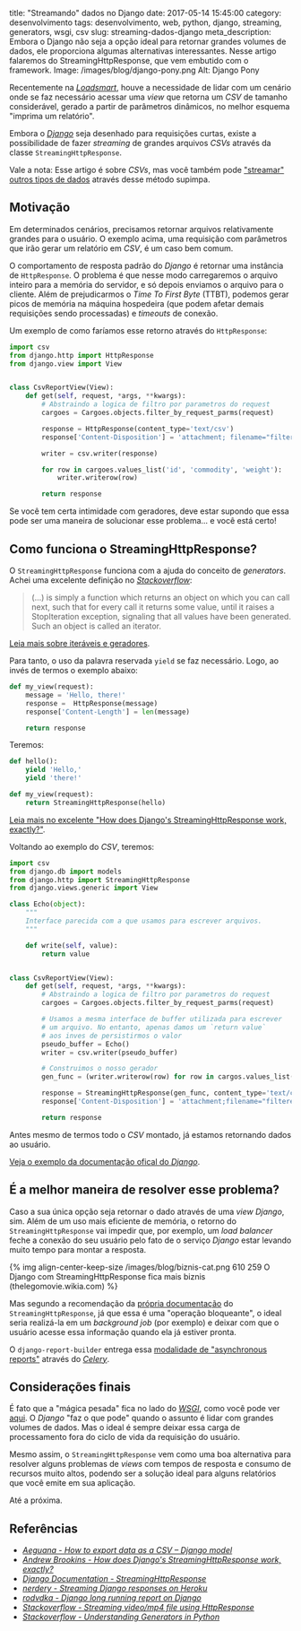 title: "Streamando" dados no Django
date: 2017-05-14 15:45:00
category: desenvolvimento
tags: desenvolvimento, web, python, django, streaming, generators, wsgi, csv
slug: streaming-dados-django
meta_description: Embora o Django não seja a opção ideal para retornar grandes volumes de dados, ele proporciona algumas alternativas interessantes. Nesse artigo falaremos do StreamingHttpResponse, que vem embutido com o framework.
Image: /images/blog/django-pony.png
Alt: Django Pony

Recentemente na [_Loadsmart_](http://loadsmart.com/ "Book a truck with Loadsmart"),
houve a necessidade de lidar com um cenário onde se faz necessário acessar uma _view_
que retorna um _CSV_ de tamanho considerável, gerado a partir de parâmetros dinâmicos,
no melhor esquema "imprima um relatório".

<!-- PELICAN_END_SUMMARY -->

Embora o [_Django_]({tag}django "Leia mais sobre Django") seja desenhado para requisições curtas, existe a possibilidade
de fazer _streaming_ de grandes arquivos _CSVs_ através da classe `StreamingHttpResponse`.

Vale a nota: Esse artigo é sobre _CSVs_, mas você também pode ["streamar" outros tipos de dados](http://stackoverflow.com/questions/30791228/serving-a-django-static-text-file "Serving a django static text file")
através desse método supimpa.

## Motivação

Em determinados cenários, precisamos retornar arquivos relativamente grandes para
o usuário. O exemplo acima, uma requisição com parâmetros que irão gerar um relatório
em _CSV_, é um caso bem comum.

O comportamento de resposta padrão do _Django_ é retornar uma instância de `HttpResponse`.
O problema é que nesse modo carregaremos o arquivo inteiro para a memória do
servidor, e só depois enviamos o arquivo para o cliente. Além de prejudicarmos o _Time To
First Byte_ (TTBT), podemos gerar picos de memória na máquina hospedeira (que podem afetar
demais requisições sendo processadas) e _timeouts_ de conexão.

Um exemplo de como faríamos esse retorno através do `HttpResponse`:

```python
import csv
from django.http import HttpResponse
from django.view import View


class CsvReportView(View):
    def get(self, request, *args, **kwargs):
        # Abstraindo a logica de filtro por parametros do request
        cargoes = Cargoes.objects.filter_by_request_parms(request)

        response = HttpResponse(content_type='text/csv')
        response['Content-Disposition'] = 'attachment; filename="filtered_cargoes.csv"'

        writer = csv.writer(response)

        for row in cargoes.values_list('id', 'commodity', 'weight'):
            writer.writerow(row)

        return response
```

Se você tem certa intimidade com geradores, deve estar supondo que essa pode ser uma
maneira de solucionar esse problema... e você está certo!

## Como funciona o StreamingHttpResponse?

O `StreamingHttpResponse` funciona com a ajuda do conceito de _generators_. Achei
uma excelente definição no [_Stackoverflow_](http://stackoverflow.com/questions/1756096/understanding-generators-in-python "Understanding Generators in Python"):

> (...) is simply a function which returns an object on which you can
> call next, such that for every call it returns some value, until it raises
> a StopIteration exception, signaling that all values have been generated.
> Such an object is called an iterator.

[Leia mais sobre iteráveis e geradores](https://www.slideshare.net/ramalho/iteraveis-e-geradores-em-python "Iteraveis e geradores em Python").

Para tanto, o uso da palavra reservada `yield` se faz necessário. Logo, ao invés de termos o exemplo abaixo:

```python
def my_view(request):
    message = 'Hello, there!'
    response =  HttpResponse(message)
    response['Content-Length'] = len(message)

    return response
```

Teremos:

```python
def hello():
    yield 'Hello,'
    yield 'there!'

def my_view(request):
    return StreamingHttpResponse(hello)
```

[Leia mais no excelente "How does Django's StreamingHttpResponse work, exactly?"](https://andrewbrookins.com/django/how-does-djangos-streaminghttpresponse-work-exactly/ "How does Django’s StreamingHttpResponse work, exactly").

Voltando ao exemplo do _CSV_, teremos:

```python
import csv
from django.db import models
from django.http import StreamingHttpResponse
from django.views.generic import View

class Echo(object):
    """
    Interface parecida com a que usamos para escrever arquivos.
    """

    def write(self, value):
        return value


class CsvReportView(View):
    def get(self, request, *args, **kwargs):
        # Abstraindo a logica de filtro por parametros do request
        cargoes = Cargoes.objects.filter_by_request_parms(request)

        # Usamos a mesma interface de buffer utilizada para escrever
        # um arquivo. No entanto, apenas damos um `return value`
        # aos inves de persistirmos o valor
        pseudo_buffer = Echo()
        writer = csv.writer(pseudo_buffer)

        # Construimos o nosso gerador
        gen_func = (writer.writerow(row) for row in cargos.values_list('id', 'commodity', 'weight'))

        response = StreamingHttpResponse(gen_func, content_type='text/csv')
        response['Content-Disposition'] = 'attachment;filename="filtered_cargoes.csv"'

        return response
```

Antes mesmo de termos todo o _CSV_ montado, já estamos retornando dados ao usuário.

[Veja o exemplo da documentação ofical do _Django_](https://docs.djangoproject.com/en/1.11/howto/outputting-csv/#streaming-large-csv-files "Leia mais na documentação do Django").

## É a melhor maneira de resolver esse problema?

Caso a sua única opção seja retornar o dado através de uma _view_ _Django_, sim. Além
de um uso mais eficiente de memória, o retorno do `StreamingHttpResponse`
vai impedir que, por exemplo, um _load balancer_ feche a conexão do seu usuário pelo
fato de o serviço _Django_ estar levando muito tempo para montar a resposta.

{% img align-center-keep-size /images/blog/biznis-cat.png 610 259 O Django com StreamingHttpResponse fica mais biznis (thelegomovie.wikia.com) %}

Mas segundo a recomendação da [própria documentação](https://docs.djangoproject.com/en/1.11/ref/request-response/#django.http.StreamingHttpResponse "Veja mais na documentação do Django")
do `StreamingHttpResponse`, já que essa é uma "operação bloqueante",
o ideal seria realizá-la em um _background job_ (por exemplo) e deixar com que o
usuário acesse essa informação quando ela já estiver pronta.

O `django-report-builder` entrega essa [modalidade de "asynchronous reports"](https://django-report-builder.readthedocs.io/en/latest/quickstart/#asynchronous-report-generation "Leia mais na documentação da biblioteca")
através do [_Celery_](http://www.celeryproject.org/ "Celery: Distributed Task Queue").

## Considerações finais

É fato que a "mágica pesada" fica no lado do [_WSGI_]({tag}wsgi "Leia mais sobre WSGI"), como você pode ver [aqui](https://andrewbrookins.com/django/how-does-djangos-streaminghttpresponse-work-exactly/#the-wsgi-server "How does Django’s StreamingHttpResponse work, exactly?").
O _Django_ "faz o que pode" quando o assunto é lidar com grandes volumes de dados. Mas
o ideal é sempre deixar essa carga de processamento fora do ciclo de vida da requisição do usuário.

Mesmo assim, o `StreamingHttpResponse` vem como uma boa alternativa para resolver
alguns problemas de _views_ com tempos de resposta e consumo de recursos muito altos, podendo
ser a solução ideal para alguns relatórios que você emite em sua aplicação.

Até a próxima.

## Referências

- [_Aeguana - How to export data as a CSV – Django model_](http://blog.aeguana.com/2015/12/12/csv-export-data-for-django-model/)
- [_Andrew Brookins - How does Django's StreamingHttpResponse work, exactly?_](https://andrewbrookins.com/django/how-does-djangos-streaminghttpresponse-work-exactly/)
- [_Django Documentation - StreamingHttpResponse_](https://docs.djangoproject.com/en/1.11/ref/request-response/#streaminghttpresponse-objects)
- [_nerdery - Streaming Django responses on Heroku_](http://www.ericcarmichael.com/streaming-django-responses-on-heroku.html)
- [_rodvdka - Django long running report on Django_](http://www.rodvdka.co.za/heroku/long-polling/h12/h18/django/2016/10/13/long-polling-heroku.html)
- [_Stackoverflow - Streaming video/mp4 file using HttpResponse_](http://stackoverflow.com/questions/33208849/python-django-streaming-video-mp4-file-using-httpresponse)
- [_Stackoverflow - Understanding Generators in Python_](http://stackoverflow.com/questions/1756096/understanding-generators-in-python)
